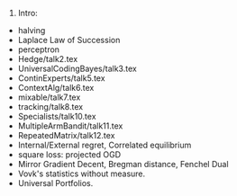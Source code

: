 1. Intro:
 * halving
 * Laplace Law of Succession
 * perceptron
* Hedge/talk2.tex
* UniversalCodingBayes/talk3.tex
* ContinExperts/talk5.tex
* ContextAlg/talk6.tex
* mixable/talk7.tex
* tracking/talk8.tex
* Specialists/talk10.tex
* MultipleArmBandit/talk11.tex
* RepeatedMatrix/talk12.tex
* Internal/External regret, Correlated equilibrium
* square loss: projected OGD
* Mirror Gradient Decent, Bregman distance, Fenchel Dual
* Vovk's statistics without measure.
* Universal Portfolios.

